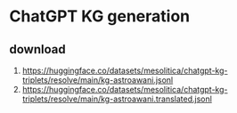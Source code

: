 # ChatGPT KG generation

## download

1. https://huggingface.co/datasets/mesolitica/chatgpt-kg-triplets/resolve/main/kg-astroawani.jsonl
2. https://huggingface.co/datasets/mesolitica/chatgpt-kg-triplets/resolve/main/kg-astroawani.translated.jsonl